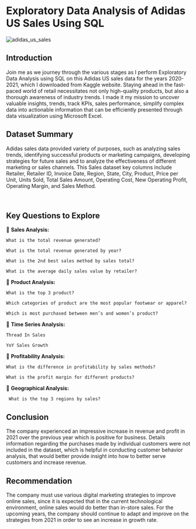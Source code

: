 # Exploratory Data Analysis of Adidas US Sales Using SQL

![adidas_us_sales](https://github.com/Dataminant/Exploratory-Data-Analysis-of-Adidas_US_Sales_Dataset_Using_SQL/blob/00186966b11e4c8ca1bceb64bc162b493281b0be/adidas%20shot.jpg)
   &nbsp;
  
## Introduction  
Join me as we journey through the various stages as I perform Exploratory Data Analysis using SQL on this Adidas US sales data for the years 2020-2021, which I downloaded from Kaggle website. Staying ahead in the fast-paced world of retail necessitates not only high-quality products, but also a thorough awareness of industry trends. I made it my mission to uncover valuable insights, trends, track KPIs, sales performance, simplify complex data into actionable information that can be efficiently presented through data visualization using Microsoft Excel.


## Dataset Summary  
Adidas sales data provided variety of purposes, such as analyzing sales trends, identifying successful products or marketing campaigns, developing strategies for future sales and to analyze the effectiveness of different marketing or sales channels. This Sales dataset key columns include Retailer, Retailer ID, Invoice Date, Region, State, City, Product, Price per Unit, Units Sold, Total Sales Amount, Operating Cost, New Operating Profit, Operating Margin, and Sales Method.
  &nbsp;

&nbsp;
  
## Key Questions to Explore

📍 **Sales Analysis:**

    What is the total revenue generated?

    What is the total revenue generated by year?

    What is the 2nd best sales method by sales total?

    What is the average daily sales value by retailer?



📍 **Product Analysis:**

    What is the top 3 product?

    Which categories of product are the most popular footwear or apparel?

    Which is most purchased between men’s and women’s product?



📍 **Time Series Analysis:**

    Thread In Sales

    YoY Sales Growth



📍 **Profitability Analysis:**

    What is the difference in profitability by sales methods?

    What is the profit margin for different products?




📍 **Geographical Analysis:**

     What is the top 3 regions by sales?
    


## Conclusion
The company experienced an impressive increase in revenue and profit in 2021 over the previous year which is positive for business. Details information regarding the purchases made by individual customers were not included in the dataset, which is helpful in conducting customer behavior analysis, that would better provide insight into how to better serve customers and increase revenue. 


## Recommendation
The company must use various digital marketing strategies to improve online sales, since it is expected that in the current technological environment, online sales would do better than in-store sales. 
For the upcoming years, the company should continue to adapt and improve on the strategies from 2021 in order to see an increase in growth rate.


